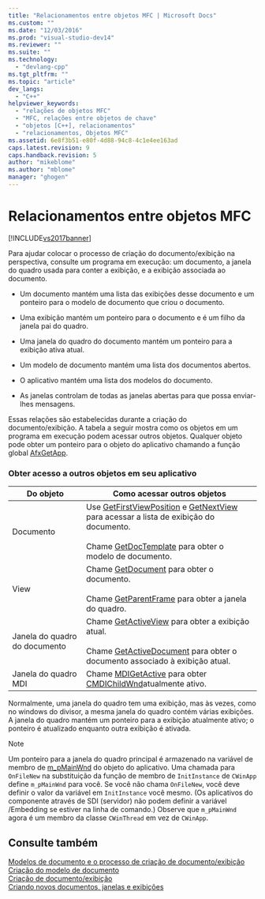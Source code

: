 ```yaml
---
title: "Relacionamentos entre objetos MFC | Microsoft Docs"
ms.custom: ""
ms.date: "12/03/2016"
ms.prod: "visual-studio-dev14"
ms.reviewer: ""
ms.suite: ""
ms.technology: 
  - "devlang-cpp"
ms.tgt_pltfrm: ""
ms.topic: "article"
dev_langs: 
  - "C++"
helpviewer_keywords: 
  - "relações de objetos MFC"
  - "MFC, relações entre objetos de chave"
  - "objetos [C++], relacionamentos"
  - "relacionamentos, Objetos MFC"
ms.assetid: 6e8f3b51-e80f-4d88-94c8-4c1e4ee163ad
caps.latest.revision: 9
caps.handback.revision: 5
author: "mikeblome"
ms.author: "mblome"
manager: "ghogen"
---
```

# Relacionamentos entre objetos MFC
[!INCLUDE[vs2017banner](../assembler/inline/includes/vs2017banner.md)]

Para ajudar colocar o processo de criação do documento\/exibição na perspectiva, consulte um programa em execução: um documento, a janela do quadro usada para conter a exibição, e a exibição associada ao documento.  
  
-   Um documento mantém uma lista das exibições desse documento e um ponteiro para o modelo de documento que criou o documento.  
  
-   Uma exibição mantém um ponteiro para o documento e é um filho da janela pai do quadro.  
  
-   Uma janela do quadro do documento mantém um ponteiro para a exibição ativa atual.  
  
-   Um modelo de documento mantém uma lista dos documentos abertos.  
  
-   O aplicativo mantém uma lista dos modelos do documento.  
  
-   As janelas controlam de todas as janelas abertas para que possa enviar\-lhes mensagens.  
  
 Essas relações são estabelecidas durante a criação do documento\/exibição.  A tabela a seguir mostra como os objetos em um programa em execução podem acessar outros objetos.  Qualquer objeto pode obter um ponteiro para o objeto do aplicativo chamando a função global [AfxGetApp](../Topic/AfxGetApp.md).  
  
### Obter acesso a outros objetos em seu aplicativo  
  
|Do objeto|Como acessar outros objetos|  
|---------------|---------------------------------|  
|Documento|Use [GetFirstViewPosition](../Topic/CDocument::GetFirstViewPosition.md) e [GetNextView](../Topic/CDocument::GetNextView.md) para acessar a lista de exibição do documento.<br /><br /> Chame [GetDocTemplate](../Topic/CDocument::GetDocTemplate.md) para obter o modelo de documento.|  
|View|Chame [GetDocument](../Topic/CView::GetDocument.md) para obter o documento.<br /><br /> Chame [GetParentFrame](../Topic/CWnd::GetParentFrame.md) para obter a janela do quadro.|  
|Janela do quadro do documento|Chame [GetActiveView](../Topic/CFrameWnd::GetActiveView.md) para obter a exibição atual.<br /><br /> Chame [GetActiveDocument](../Topic/CFrameWnd::GetActiveDocument.md) para obter o documento associado à exibição atual.|  
|Janela do quadro MDI|Chame [MDIGetActive](../Topic/CMDIFrameWnd::MDIGetActive.md) para obter [CMDIChildWnd](../mfc/reference/cmdichildwnd-class.md)atualmente ativo.|  
  
 Normalmente, uma janela do quadro tem uma exibição, mas às vezes, como no windows do divisor, a mesma janela do quadro contém várias exibições.  A janela do quadro mantém um ponteiro para a exibição atualmente ativo; o ponteiro é atualizado enquanto outra exibição é ativada.  
  
> [!NOTE]
>  Um ponteiro para a janela do quadro principal é armazenado na variável de membro de [m\_pMainWnd](../Topic/CWinThread::m_pMainWnd.md) do objeto do aplicativo.  Uma chamada para `OnFileNew` na substituição da função de membro de `InitInstance` de `CWinApp` define `m_pMainWnd` para você.  Se você não chama `OnFileNew`, você deve definir o valor da variável em `InitInstance` você mesmo. \(Os aplicativos do componente através de SDI \(servidor\) não podem definir a variável \/Embedding se estiver na linha de comando.\) Observe que `m_pMainWnd` agora é um membro da classe `CWinThread` em vez de `CWinApp`.  
  
## Consulte também  
 [Modelos de documento e o processo de criação de documento\/exibição](../mfc/document-templates-and-the-document-view-creation-process.md)   
 [Criação do modelo de documento](../Topic/Document%20Template%20Creation.md)   
 [Criação de documento\/exibição](../mfc/document-view-creation.md)   
 [Criando novos documentos, janelas e exibições](../Topic/Creating%20New%20Documents,%20Windows,%20and%20Views.md)